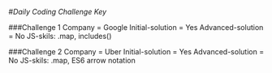 #_Daily Coding Challenge Key_

###Challenge 1
Company = Google
Initial-solution = Yes
Advanced-solution = No
JS-skils: .map, includes()

###Challenge 2
Company = Uber
Initial-solution = Yes
Advanced-solution = No
JS-skils: .map, ES6 arrow notation
